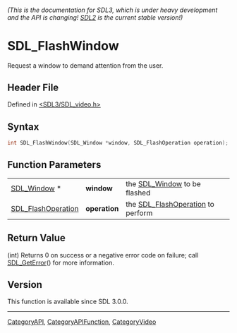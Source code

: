 ###### (This is the documentation for SDL3, which is under heavy development and the API is changing! [SDL2](https://wiki.libsdl.org/SDL2/) is the current stable version!)
# SDL_FlashWindow

Request a window to demand attention from the user.

## Header File

Defined in [<SDL3/SDL_video.h>](https://github.com/libsdl-org/SDL/blob/main/include/SDL3/SDL_video.h)

## Syntax

```c
int SDL_FlashWindow(SDL_Window *window, SDL_FlashOperation operation);
```

## Function Parameters

|                                          |               |                                                         |
| ---------------------------------------- | ------------- | ------------------------------------------------------- |
| [SDL_Window](SDL_Window) *               | **window**    | the [SDL_Window](SDL_Window) to be flashed              |
| [SDL_FlashOperation](SDL_FlashOperation) | **operation** | the [SDL_FlashOperation](SDL_FlashOperation) to perform |

## Return Value

(int) Returns 0 on success or a negative error code on failure; call
[SDL_GetError](SDL_GetError)() for more information.

## Version

This function is available since SDL 3.0.0.

----
[CategoryAPI](CategoryAPI), [CategoryAPIFunction](CategoryAPIFunction), [CategoryVideo](CategoryVideo)

